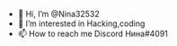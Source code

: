 - 👋 Hi, I’m @Nina32532
- 👀 I’m interested in Hacking,coding
- 📫 How to reach me Discord Нина#4091 

<!---
Nina32532/Nina32532 is a ✨ special ✨ repository because its `README.md` (this file) appears on your GitHub profile.
You can click the Preview link to take a look at your changes.
--->
